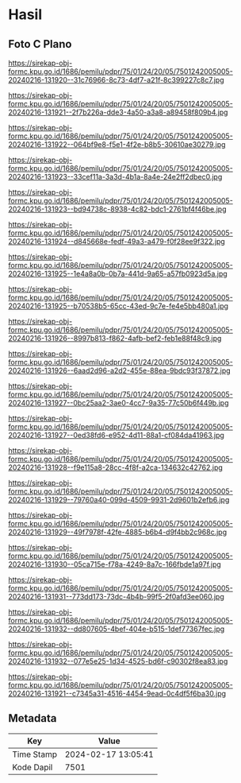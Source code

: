 # Hasil

## Foto C Plano

https://sirekap-obj-formc.kpu.go.id/1686/pemilu/pdpr/75/01/24/20/05/7501242005005-20240216-131920--31c76966-8c73-4df7-a21f-8c399227c8c7.jpg

https://sirekap-obj-formc.kpu.go.id/1686/pemilu/pdpr/75/01/24/20/05/7501242005005-20240216-131921--2f7b226a-dde3-4a50-a3a8-a89458f809b4.jpg

https://sirekap-obj-formc.kpu.go.id/1686/pemilu/pdpr/75/01/24/20/05/7501242005005-20240216-131922--064bf9e8-f5e1-4f2e-b8b5-30610ae30279.jpg

https://sirekap-obj-formc.kpu.go.id/1686/pemilu/pdpr/75/01/24/20/05/7501242005005-20240216-131923--33cef11a-3a3d-4b1a-8a4e-24e2ff2dbec0.jpg

https://sirekap-obj-formc.kpu.go.id/1686/pemilu/pdpr/75/01/24/20/05/7501242005005-20240216-131923--bd94738c-8938-4c82-bdc1-2761bf4f46be.jpg

https://sirekap-obj-formc.kpu.go.id/1686/pemilu/pdpr/75/01/24/20/05/7501242005005-20240216-131924--d845668e-fedf-49a3-a479-f0f28ee9f322.jpg

https://sirekap-obj-formc.kpu.go.id/1686/pemilu/pdpr/75/01/24/20/05/7501242005005-20240216-131925--1e4a8a0b-0b7a-441d-9a65-a57fb0923d5a.jpg

https://sirekap-obj-formc.kpu.go.id/1686/pemilu/pdpr/75/01/24/20/05/7501242005005-20240216-131925--b70538b5-65cc-43ed-9c7e-fe4e5bb480a1.jpg

https://sirekap-obj-formc.kpu.go.id/1686/pemilu/pdpr/75/01/24/20/05/7501242005005-20240216-131926--8997b813-f862-4afb-bef2-feb1e88f48c9.jpg

https://sirekap-obj-formc.kpu.go.id/1686/pemilu/pdpr/75/01/24/20/05/7501242005005-20240216-131926--6aad2d96-a2d2-455e-88ea-9bdc93f37872.jpg

https://sirekap-obj-formc.kpu.go.id/1686/pemilu/pdpr/75/01/24/20/05/7501242005005-20240216-131927--0bc25aa2-3ae0-4cc7-9a35-77c50b6f449b.jpg

https://sirekap-obj-formc.kpu.go.id/1686/pemilu/pdpr/75/01/24/20/05/7501242005005-20240216-131927--0ed38fd6-e952-4d11-88a1-cf084da41963.jpg

https://sirekap-obj-formc.kpu.go.id/1686/pemilu/pdpr/75/01/24/20/05/7501242005005-20240216-131928--f9e115a8-28cc-4f8f-a2ca-134632c42762.jpg

https://sirekap-obj-formc.kpu.go.id/1686/pemilu/pdpr/75/01/24/20/05/7501242005005-20240216-131929--79760a40-099d-4509-9931-2d9601b2efb6.jpg

https://sirekap-obj-formc.kpu.go.id/1686/pemilu/pdpr/75/01/24/20/05/7501242005005-20240216-131929--49f7978f-42fe-4885-b6b4-d9f4bb2c968c.jpg

https://sirekap-obj-formc.kpu.go.id/1686/pemilu/pdpr/75/01/24/20/05/7501242005005-20240216-131930--05ca715e-f78a-4249-8a7c-166fbde1a97f.jpg

https://sirekap-obj-formc.kpu.go.id/1686/pemilu/pdpr/75/01/24/20/05/7501242005005-20240216-131931--773dd173-73dc-4b4b-99f5-2f0afd3ee060.jpg

https://sirekap-obj-formc.kpu.go.id/1686/pemilu/pdpr/75/01/24/20/05/7501242005005-20240216-131932--dd807605-4bef-404e-b515-1def77367fec.jpg

https://sirekap-obj-formc.kpu.go.id/1686/pemilu/pdpr/75/01/24/20/05/7501242005005-20240216-131932--077e5e25-1d34-4525-bd6f-c90302f8ea83.jpg

https://sirekap-obj-formc.kpu.go.id/1686/pemilu/pdpr/75/01/24/20/05/7501242005005-20240216-131921--c7345a31-4516-4454-9ead-0c4df5f6ba30.jpg


## Metadata

| Key        | Value               |
| ---------- | ------------------- |
| Time Stamp | 2024-02-17 13:05:41 |
| Kode Dapil | 7501                |



